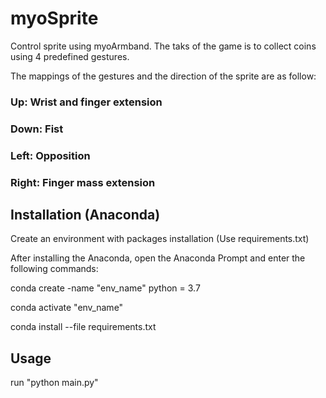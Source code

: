 # myoSprite

Control sprite using myoArmband. The taks of the game is to collect coins using 4 predefined gestures. 

The mappings of the gestures and the direction of the sprite are as follow:

### Up: Wrist and finger extension

### Down: Fist

### Left: Opposition

### Right: Finger mass extension


## Installation (Anaconda)

Create an environment with packages installation (Use requirements.txt)

After installing the Anaconda, open the Anaconda Prompt and enter the following commands:

conda create -name "env_name" python = 3.7 

conda activate "env_name"

conda install --file requirements.txt

## Usage

run "python main.py"
